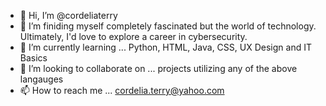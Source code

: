 - 👋 Hi, I’m @cordeliaterry
- 👀 I’m finiding myself completely fascinated but the world of technology. Ultimately, I'd love to explore a career in cybersecurity. 
- 🌱 I’m currently learning ... Python, HTML, Java, CSS, UX Design and IT Basics
- 💞️ I’m looking to collaborate on ... projects utilizing any of the above langauges
- 📫 How to reach me ... cordelia.terry@yahoo.com

<!---
cordeliaterry/cordeliaterry is a ✨ special ✨ repository because its `README.md` (this file) appears on your GitHub profile.
You can click the Preview link to take a look at your changes.
--->
